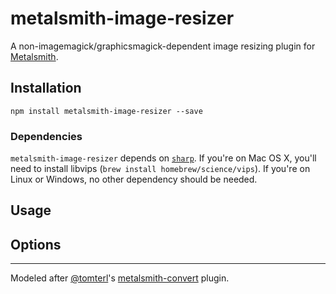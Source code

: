 # metalsmith-image-resizer
A non-imagemagick/graphicsmagick-dependent image resizing plugin for [Metalsmith](http://www.metalsmith.io/).

## Installation

```
npm install metalsmith-image-resizer --save
```

### Dependencies

`metalsmith-image-resizer` depends on [`sharp`](http://sharp.dimens.io/). If you're on Mac OS X, you'll need to install libvips (`brew install homebrew/science/vips`). If you're on Linux or Windows, no other dependency should be needed.

## Usage
## Options

--------------------------------------------------------------------------------

Modeled after [@tomterl](https://github.com/tomterl)'s [metalsmith-convert](https://github.com/tomterl/metalsmith-convert) plugin.
